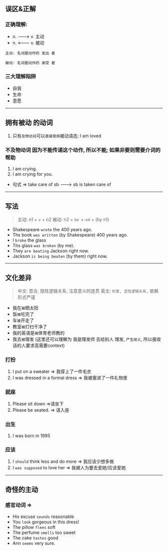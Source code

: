 ## 误区&正解

### 正确理解:

- n.  ---> v. 主动
- n. <--- v. 被动

`主动: 名词是动作的 发出 者`

`被动: 名词是动作的 承受 者`

### 三大理解陷阱
- 自我
- 生命
- 意愿

---

## 拥有被动 的动词

1. 只有`及物动词`可以`直接使用`被动语态; I am loved


### 不及物动词 因为不能传递这个动作, 所以不能;  如果非要则需要介词的帮助

1. I am crying.
2. I am crying for you.

-  句式 => take care of sb ---> sb is taken care of 

----
## 写法

> 主动: n1 + `v` + n2
> 被动: n2 + `be v-ed` + (by n1) 

- Shakespeare `wrote` the 400 years ago.
- Ths book `was written` (by Shakespeare) 400 years ago.
- I `broke` the glass
- Ths glass `was broken` (by me).
- They `are beating` Jackson right now.
- Jackson `is being beaten` (by them) right now.


---
## 文化差异

> 中文: 意合, 隐性逻辑关系, 注意意义的连贯
> 英文: `形意, 显性逻辑关系,` 依赖形式严谨


- 我在`被`晒太阳
- 饭`被`吃完了
- 车`被`开走了
- 教室`被`打扫干净了
- 我的英语是`被`体育老师教的
- 我去`被`理发  (这里还可以理解为 我是理发师 去给别人 理发, `产生歧义`, 所以接收话的人要求高需要context)

### 打扮
1. I put on a sweater => 我穿上了一件毛衣
2. I was dressed in a formal dress => 我被塞进了一件礼物里

### 就座
1. Please sit down =>请坐下
2. Please be seated. => 请入座

### 出生
1. I was born in 1995

### 应该
1. I `should` think less and do more => 我应该少想多做
2. I `was supposed` to love her => 我被人为要去爱她/应该爱她

----
## 奇怪的主动
### 感官动词 => 
- His excuse `sounds` reasonable
- You `look` gorgeous in this dress!
- The pillow `flees` soft
- The perfume `smells` too sweet
- The cake `tastes` good
- Ann `seems` very sure.